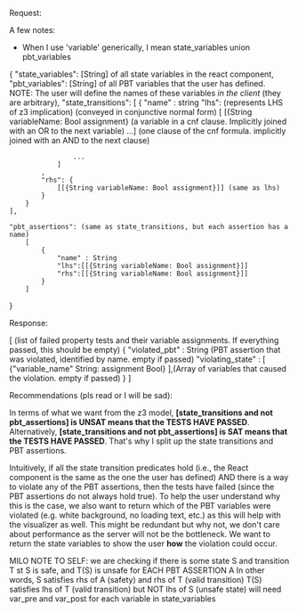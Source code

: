 Request:

A few notes:
- When I use 'variable' generically, I mean state_variables union pbt_variables

{
    "state_variables": [String] of all state variables in the react component,
    "pbt_variables": [String] of all PBT variables that the user has defined. NOTE: The user will define the names of these variables *in the client* (they are arbitrary),
    "state_transitions": [
        {
            "name" : string
            "lhs": (represents LHS of z3 implication) (conveyed in conjunctive normal form)
                [
                    [{String variableName: Bool assignment} (a variable in a cnf clause. Implicitly joined with an OR to the next variable) ...] (one clause of the cnf formula. implicitly joined with an AND to the next clause)
                    
                    ...
                ]
            ,
            "rhs": {
                [[{String variableName: Bool assignment}]] (same as lhs)
            }
        }
    ],

    "pbt_assertions": (same as state_transitions, but each assertion has a name)
        [ 
            {
                "name" : String
                "lhs":[[{String variableName: Bool assignment}]] 
                "rhs":[[{String variableName: Bool assignment}]]
            }
        ]
}

Response:

[ (list of failed property tests and their variable assignments. If everything passed, this should be empty)
    {
        "violated_pbt" : String (PBT assertion that was violated, identified by name. empty if passed)
        "violating_state" : [
            {"variable_name" String: assignment Bool}
        ],(Array of variables that caused the violation. empty if passed)
    }
]

Recommendations (pls read or I will be sad):

In terms of what we want from the z3 model, **[state_transitions and not pbt_assertions] is UNSAT means that the TESTS HAVE PASSED**. Alternatively, **[state_transitions and not pbt_assertions] is SAT means that the TESTS HAVE PASSED**. That's why I split up the state transitions and PBT assertions.

Intuitively, if all the state transition predicates hold (i.e., the React component is the same as the one the user has defined) AND there is a way to violate any of the PBT assertions, then the tests have failed (since the PBT assertions do not always hold true). To help the user understand why this is the case, we also want to return which of the PBT variables were violated (e.g. white background, no loading text, etc.) as this will help with the visualizer as well. This might be redundant but why not, we don't care about performance as the server will not be the bottleneck. We want to return the state variables to show the user __how__ the violation could occur.


MILO NOTE TO SELF: we are checking if there is some state S and transition T st S is safe, and T(S) is unsafe
for EACH PBT ASSERTION A
In other words, S satisfies rhs of A (safety) and rhs of T (valid transition)
T(S) satisfies lhs of T (valid transition) but NOT lhs of S (unsafe state)
will need var_pre and var_post for each variable in state_variables